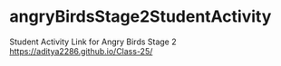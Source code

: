 # angryBirdsStage2StudentActivity
Student Activity Link for Angry Birds Stage 2
https://aditya2286.github.io/Class-25/
